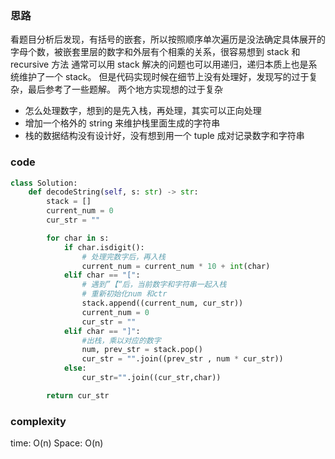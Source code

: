 ### 思路

看题目分析后发现，有括号的嵌套，所以按照顺序单次遍历是没法确定具体展开的字母个数，被嵌套里层的数字和外层有个相乘的关系，很容易想到 stack 和 recursive 方法
通常可以用 stack 解决的问题也可以用递归，递归本质上也是系统维护了一个 stack。
但是代码实现时候在细节上没有处理好，发现写的过于复杂，最后参考了一些题解。
两个地方实现想的过于复杂

- 怎么处理数字，想到的是先入栈，再处理，其实可以正向处理
- 增加一个格外的 string 来维护栈里面生成的字符串
- 栈的数据结构没有设计好，没有想到用一个 tuple 成对记录数字和字符串

### code

```python
class Solution:
    def decodeString(self, s: str) -> str:
        stack = []
        current_num = 0
        cur_str = ""

        for char in s:
            if char.isdigit():
                # 处理完数字后，再入栈
                current_num = current_num * 10 + int(char)
            elif char == "[":
                # 遇到”【“后，当前数字和字符串一起入栈
                # 重新初始化num 和ctr
                stack.append((current_num, cur_str))
                current_num = 0
                cur_str = ""
            elif char == "]":
                #出栈，乘以对应的数字
                num, prev_str = stack.pop()
                cur_str = "".join((prev_str , num * cur_str))
            else:
                cur_str="".join((cur_str,char))

        return cur_str
```

### complexity

time: O(n)
Space: O(n)

